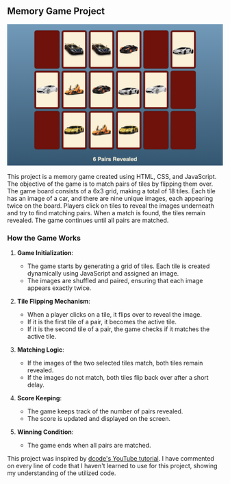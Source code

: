 ## Memory Game Project

![Screenshot of Memory Game](MemoryGameScreenshot.png)

This project is a memory game created using HTML, CSS, and JavaScript. The objective of the game is to match pairs of tiles by flipping them over. The game board consists of a 6x3 grid, making a total of 18 tiles. Each tile has an image of a car, and there are nine unique images, each appearing twice on the board. Players click on tiles to reveal the images underneath and try to find matching pairs. When a match is found, the tiles remain revealed. The game continues until all pairs are matched.

### How the Game Works

1. **Game Initialization**: 
   - The game starts by generating a grid of tiles. Each tile is created dynamically using JavaScript and assigned an image.
   - The images are shuffled and paired, ensuring that each image appears exactly twice.

2. **Tile Flipping Mechanism**:
   - When a player clicks on a tile, it flips over to reveal the image.
   - If it is the first tile of a pair, it becomes the active tile.
   - If it is the second tile of a pair, the game checks if it matches the active tile.

3. **Matching Logic**:
   - If the images of the two selected tiles match, both tiles remain revealed.
   - If the images do not match, both tiles flip back over after a short delay.

4. **Score Keeping**:
   - The game keeps track of the number of pairs revealed.
   - The score is updated and displayed on the screen.

5. **Winning Condition**:
   - The game ends when all pairs are matched.

This project was inspired by [dcode's YouTube tutorial](https://youtu.be/bznJPt4t_4s). I have commented on every line of code that I haven't learned to use for this project, showing my understanding of the utilized code.
